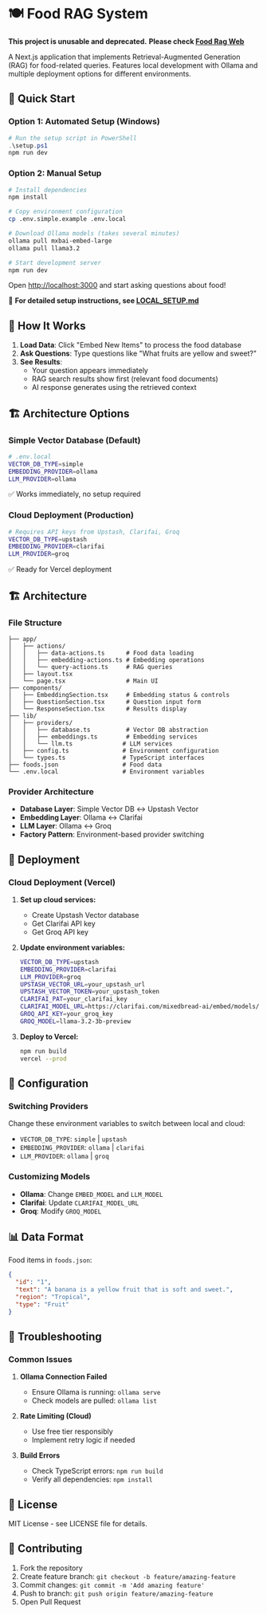 # 🍽️ Food RAG System

**This project is unusable and deprecated.**
**Please check [Food Rag Web](https://github.com/Jiangye-Song/food-rag-web)**

A Next.js application that implements Retrieval-Augmented Generation (RAG) for food-related queries. Features local development with Ollama and multiple deployment options for different environments.

## 🚀 Quick Start

### Option 1: Automated Setup (Windows)
```powershell
# Run the setup script in PowerShell
.\setup.ps1
npm run dev
```

### Option 2: Manual Setup
```bash
# Install dependencies
npm install

# Copy environment configuration
cp .env.simple.example .env.local

# Download Ollama models (takes several minutes)
ollama pull mxbai-embed-large
ollama pull llama3.2

# Start development server
npm run dev
```

Open [http://localhost:3000](http://localhost:3000) and start asking questions about food!

📖 **For detailed setup instructions, see [LOCAL_SETUP.md](LOCAL_SETUP.md)**

## 🎯 How It Works

1. **Load Data**: Click "Embed New Items" to process the food database
2. **Ask Questions**: Type questions like "What fruits are yellow and sweet?"
3. **See Results**: 
   - Your question appears immediately
   - RAG search results show first (relevant food documents)
   - AI response generates using the retrieved context

## 🏗️ Architecture Options

### Simple Vector Database (Default)
```bash
# .env.local
VECTOR_DB_TYPE=simple
EMBEDDING_PROVIDER=ollama
LLM_PROVIDER=ollama
```
✅ Works immediately, no setup required

### Cloud Deployment (Production)
```bash
# Requires API keys from Upstash, Clarifai, Groq
VECTOR_DB_TYPE=upstash
EMBEDDING_PROVIDER=clarifai
LLM_PROVIDER=groq
```
✅ Ready for Vercel deployment

## 🏗️ Architecture

### File Structure
```
├── app/
│   ├── actions/
│   │   ├── data-actions.ts      # Food data loading
│   │   ├── embedding-actions.ts # Embedding operations
│   │   └── query-actions.ts     # RAG queries
│   ├── layout.tsx
│   └── page.tsx                 # Main UI
├── components/
│   ├── EmbeddingSection.tsx     # Embedding status & controls
│   ├── QuestionSection.tsx      # Question input form
│   └── ResponseSection.tsx      # Results display
├── lib/
│   ├── providers/
│   │   ├── database.ts          # Vector DB abstraction
│   │   ├── embeddings.ts        # Embedding services
│   │   └── llm.ts              # LLM services
│   ├── config.ts               # Environment configuration
│   └── types.ts                # TypeScript interfaces
├── foods.json                  # Food data
└── .env.local                  # Environment variables
```

### Provider Architecture
- **Database Layer**: Simple Vector DB ↔ Upstash Vector
- **Embedding Layer**: Ollama ↔ Clarifai
- **LLM Layer**: Ollama ↔ Groq
- **Factory Pattern**: Environment-based provider switching

## 🚀 Deployment

### Cloud Deployment (Vercel)

1. **Set up cloud services:**
   - Create Upstash Vector database
   - Get Clarifai API key
   - Get Groq API key

2. **Update environment variables:**
   ```bash
   VECTOR_DB_TYPE=upstash
   EMBEDDING_PROVIDER=clarifai
   LLM_PROVIDER=groq
   UPSTASH_VECTOR_URL=your_upstash_url
   UPSTASH_VECTOR_TOKEN=your_upstash_token
   CLARIFAI_PAT=your_clarifai_key
   CLARIFAI_MODEL_URL=https://clarifai.com/mixedbread-ai/embed/models/mxbai-embed-large-v1
   GROQ_API_KEY=your_groq_key
   GROQ_MODEL=llama-3.2-3b-preview
   ```

3. **Deploy to Vercel:**
   ```bash
   npm run build
   vercel --prod
   ```

## 🔧 Configuration

### Switching Providers
Change these environment variables to switch between local and cloud:
- `VECTOR_DB_TYPE`: `simple` | `upstash`
- `EMBEDDING_PROVIDER`: `ollama` | `clarifai`
- `LLM_PROVIDER`: `ollama` | `groq`

### Customizing Models
- **Ollama**: Change `EMBED_MODEL` and `LLM_MODEL`
- **Clarifai**: Update `CLARIFAI_MODEL_URL`
- **Groq**: Modify `GROQ_MODEL`

## 📊 Data Format

Food items in `foods.json`:
```json
{
  "id": "1",
  "text": "A banana is a yellow fruit that is soft and sweet.",
  "region": "Tropical",
  "type": "Fruit"
}
```

## 🐛 Troubleshooting

### Common Issues

1. **Ollama Connection Failed**
   - Ensure Ollama is running: `ollama serve`
   - Check models are pulled: `ollama list`

2. **Rate Limiting (Cloud)**
   - Use free tier responsibly
   - Implement retry logic if needed

3. **Build Errors**
   - Check TypeScript errors: `npm run build`
   - Verify all dependencies: `npm install`

## 📝 License

MIT License - see LICENSE file for details.

## 🤝 Contributing

1. Fork the repository
2. Create feature branch: `git checkout -b feature/amazing-feature`
3. Commit changes: `git commit -m 'Add amazing feature'`
4. Push to branch: `git push origin feature/amazing-feature`
5. Open Pull Request
